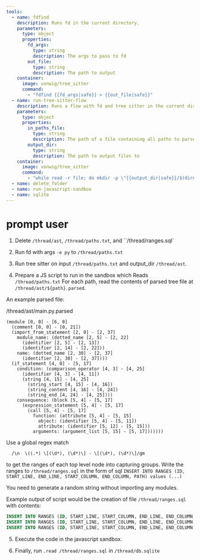 ```yaml
---
tools:
  - name: fdfind
    description: Runs fd in the current directory.
    parameters:
      type: object
      properties:
        fd_args:
          type: string
          description: The args to pass to fd
        out_file:
          type: string
          description: The path to output 
    container:
      image: vonwig/tree_sitter
      command:
        - "fdfind {{fd_args|safe}} > {{out_file|safe}}"
  - name: run-tree-sitter-flow
    description: Runs a flow with fd and tree sitter in the current directory.
    parameters:
      type: object
      properties:
        in_paths_file:
          type: string
          description: The path of a file containing all paths to parse
        output_dir:
          type: string
          description: The path to output files to
    container:
      image: vonwig/tree_sitter
      command:
        - "while read -r file; do mkdir -p \"{{output_dir|safe}}/$(dirname $file)\" && tree-sitter parse \"$file\" > \"{{output_dir|safe}}/$file.parsed\"; done < {{in_paths_file|safe}}"
  - name: delete_folder
  - name: run-javascript-sandbox
  - name: sqlite
---
```


# prompt user

1. Delete `/thread/ast`, `/thread/paths.txt`, and ``/thread/ranges.sql`

2. Run fd with args `-e py` to `/thread/paths.txt`

3. Run tree sitter on input `/thread/paths.txt` and output_dir `/thread/ast`.

4. Prepare a JS script to run in the sandbox which 
  Reads `/thread/paths.txt`
  For each path, read the contents of parsed tree file at `/thread/ast/${path}.parsed`.

An example parsed file:

/thread/ast/main.py.parsed
```
(module [0, 0] - [6, 0]
  (comment [0, 0] - [0, 21])
  (import_from_statement [2, 0] - [2, 37]
    module_name: (dotted_name [2, 5] - [2, 22]
      (identifier [2, 5] - [2, 13])
      (identifier [2, 14] - [2, 22]))
    name: (dotted_name [2, 30] - [2, 37]
      (identifier [2, 30] - [2, 37])))
  (if_statement [4, 0] - [5, 17]
    condition: (comparison_operator [4, 3] - [4, 25]
      (identifier [4, 3] - [4, 11])
      (string [4, 15] - [4, 25]
        (string_start [4, 15] - [4, 16])
        (string_content [4, 16] - [4, 24])
        (string_end [4, 24] - [4, 25])))
    consequence: (block [5, 4] - [5, 17]
      (expression_statement [5, 4] - [5, 17]
        (call [5, 4] - [5, 17]
          function: (attribute [5, 4] - [5, 15]
            object: (identifier [5, 4] - [5, 11])
            attribute: (identifier [5, 12] - [5, 15]))
          arguments: (argument_list [5, 15] - [5, 17]))))))
```

  Use a global regex match 
  ```re
    /\n  \((.*) \[(\d*), (\d*)\] - \[(\d*), (\d*)\]/gm
  ``` 
  to get the ranges of each top level node into capturing groups.
  Write the ranges to `/thread/ranges.sql` in the form of sql 
  `INSERT INTO RANGES (ID, START_LINE, END_LINE, START_COLUMN, END_COLUMN, PATH) values (...)`

You need to generate a random string without importing any modules.

Example output of script would be the creation of file `/thread/ranges.sql` with contents:

```sql
INSERT INTO RANGES (ID, START_LINE, START_COLUMN, END_LINE, END_COLUMN, PATH) values ('<random-string>', 0,0,0,21, 'main.py')
INSERT INTO RANGES (ID, START_LINE, START_COLUMN, END_LINE, END_COLUMN, PATH) values ('<random-string>', 2,0,2,37, 'main.py')
INSERT INTO RANGES (ID, START_LINE, START_COLUMN, END_LINE, END_COLUMN, PATH) values ('<random-string>', 4,0,5,17, 'main.py')
```

5. Execute the code in the javascript sandbox.

6. Finally, run `.read /thread/ranges.sql` in `/thread/db.sqlite`
